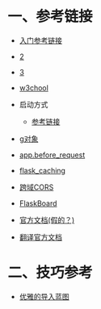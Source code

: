 # 一、参考链接

- [入门参考链接](https://blog.csdn.net/weixin_44038097/article/details/124587863?ops_request_misc=%257B%2522request%255Fid%2522%253A%2522165450452916782184620789%2522%252C%2522scm%2522%253A%252220140713.130102334.pc%255Fall.%2522%257D&request_id=165450452916782184620789&biz_id=0&utm_medium=distribute.pc_search_result.none-task-blog-2~all~first_rank_ecpm_v1~rank_v31_ecpm-1-124587863-null-null.142^v11^pc_search_result_control_group,157^v13^control&utm_term=+%E6%80%8E%E4%B9%88%E5%88%A4%E6%96%AD%E5%BD%93%E5%89%8D%E9%A1%B9%E7%9B%AE%E7%9A%84%E6%A1%86%E6%9E%B6%E6%98%AF%E4%B8%8D%E6%98%AFflask&spm=1018.2226.3001.4187)
- [2](https://blog.csdn.net/weixin_44491423/article/details/123205055?ops_request_misc=&request_id=&biz_id=102&utm_term=flask%20%E5%BF%AB%E9%80%9F%E5%85%A5%E9%97%A8&utm_medium=distribute.pc_search_result.none-task-blog-2~all~sobaiduweb~default-0-123205055.142^v11^pc_search_result_control_group,157^v13^control&spm=1018.2226.3001.4187)

- [3](https://blog.csdn.net/qq_42415326/article/details/90374936?ops_request_misc=%257B%2522request%255Fid%2522%253A%2522165450883416782184641056%2522%252C%2522scm%2522%253A%252220140713.130102334..%2522%257D&request_id=165450883416782184641056&biz_id=0&utm_medium=distribute.pc_search_result.none-task-blog-2~all~sobaiduend~default-1-90374936-null-null.142^v11^pc_search_result_control_group,157^v13^control&utm_term=Flask+%E6%95%99%E7%A8%8B&spm=1018.2226.3001.4187)

- [w3chool](https://www.w3cschool.cn/flask/flask_application.html)

- 启动方式
  - [参考链接](https://blog.csdn.net/qq_45166384/article/details/102974337?ops_request_misc=&request_id=&biz_id=102&utm_term=flask%20%E5%90%AF%E5%8A%A8%E7%9A%84%E6%96%B9%E5%BC%8F&utm_medium=distribute.pc_search_result.none-task-blog-2~all~sobaiduweb~default-0-102974337.142^v11^pc_search_result_control_group,157^v13^control&spm=1018.2226.3001.4187)

- [g对象](https://blog.csdn.net/sinat_42483341/article/details/103019815?ops_request_misc=&request_id=&biz_id=102&utm_term=flask%20g%E5%AF%B9%E8%B1%A1%E6%98%AF%E4%BB%80%E4%B9%88&utm_medium=distribute.pc_search_result.none-task-blog-2~all~sobaiduweb~default-0-103019815.142^v11^pc_search_result_control_group,157^v13^control&spm=1018.2226.3001.4187)
- [app.before_request ](https://blog.csdn.net/u012206617/article/details/116274145?ops_request_misc=&request_id=&biz_id=102&utm_term=app.before_request%20%E5%87%BD%E6%95%B0%E7%9A%84%E4%BD%9C%E7%94%A8&utm_medium=distribute.pc_search_result.none-task-blog-2~all~sobaiduweb~default-0-116274145.142^v11^pc_search_result_control_group,157^v13^control&spm=1018.2226.3001.4187)

- [flask_caching](https://blog.csdn.net/xixihahalelehehe/article/details/107235464?ops_request_misc=%257B%2522request%255Fid%2522%253A%2522165468016116781685358121%2522%252C%2522scm%2522%253A%252220140713.130102334..%2522%257D&request_id=165468016116781685358121&biz_id=0&utm_medium=distribute.pc_search_result.none-task-blog-2~all~sobaiduend~default-1-107235464-null-null.142^v11^pc_search_result_control_group,157^v13^control&utm_term=flask_caching&spm=1018.2226.3001.4187)
- [跨域CORS](https://blog.csdn.net/weixin_40304570/article/details/95092510?ops_request_misc=%257B%2522request%255Fid%2522%253A%2522165468746216780357267889%2522%252C%2522scm%2522%253A%252220140713.130102334..%2522%257D&request_id=165468746216780357267889&biz_id=0&utm_medium=distribute.pc_search_result.none-task-blog-2~all~sobaiduend~default-1-95092510-null-null.142^v11^pc_search_result_control_group,157^v13^control&utm_term=++++CORS%28app%29&spm=1018.2226.3001.4187)

- [FlaskBoard](https://boardmix.cn/app/editor/H9dWj9hWyWoaSBr43AyxcA)

- [官方文档(假的？)](https://flask.palletsprojects.com/en/2.2.x/blueprints/#templates)

- [翻译官方文档](https://github.com/Microndgt/The-Flask-Mega-Tutorial)







# 二、技巧参考

- [优雅的导入蓝图](https://blog.csdn.net/nigelyq/article/details/78836099?ops_request_misc=&request_id=&biz_id=102&utm_term=Flask%20%E7%9A%84%E8%B7%AF%E7%94%B1%E6%80%8E%E6%A0%B7%E5%86%99%E6%9B%B4%E5%8A%A0%E7%9A%84%E4%BC%98%E9%9B%85&utm_medium=distribute.pc_search_result.none-task-blog-2~all~sobaiduweb~default-1-78836099.142^v47^pc_rank_34_1,201^v3^add_ask&spm=1018.2226.3001.4187)
